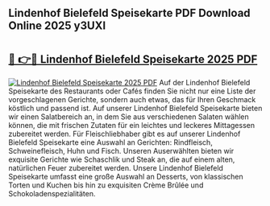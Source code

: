 ## Lindenhof Bielefeld Speisekarte PDF Download Online 2025 y3UXI

# <h2><a href="http://gcccl2u.nevu.top/?p=Lindenhof+Bielefeld+Speisekarte">🔗 👉🔴 Lindenhof Bielefeld Speisekarte 2025 PDF</a></h2>

[![Lindenhof Bielefeld Speisekarte 2025 PDF](https://i.imgur.com/dBaPXMq.png)](http://gcccl2u.nevu.top/?p=Lindenhof+Bielefeld+Speisekarte)
Auf der Lindenhof Bielefeld Speisekarte des Restaurants oder Cafés finden Sie nicht nur eine Liste der vorgeschlagenen Gerichte, sondern auch etwas, das für Ihren Geschmack köstlich und passend ist. Auf unserer Lindenhof Bielefeld Speisekarte bieten wir einen Salatbereich an, in dem Sie aus verschiedenen Salaten wählen können, die mit frischen Zutaten für ein leichtes und leckeres Mittagessen zubereitet werden. Für Fleischliebhaber gibt es auf unserer Lindenhof Bielefeld Speisekarte eine Auswahl an Gerichten: Rindfleisch, Schweinefleisch, Huhn und Fisch. Unseren Auserwählten bieten wir exquisite Gerichte wie Schaschlik und Steak an, die auf einem alten, natürlichen Feuer zubereitet werden. Unsere Lindenhof Bielefeld Speisekarte umfasst eine große Auswahl an Desserts, von klassischen Torten und Kuchen bis hin zu exquisiten Crème Brûlée und Schokoladenspezialitäten.

